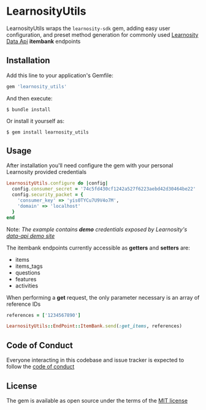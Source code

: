 # LearnosityUtils

LearnosityUtils wraps the ```learnosity-sdk``` gem, adding easy user configuration, and preset method generation for commonly used [Learnosity Data Api](https://reference.learnosity.com/data-api) **itembank** endpoints

## Installation

Add this line to your application's Gemfile:

```ruby
gem 'learnosity_utils'
```

And then execute:

    $ bundle install

Or install it yourself as:

    $ gem install learnosity_utils

## Usage

After installation you'll need configure the gem with your personal Learnosity provided credentials

```ruby
LearnosityUtils.configure do |config|
  config.consumer_secret = '74c5fd430cf1242a527f6223aebd42d30464be22'
  config.security_packet = {
    'consumer_key' => 'yis0TYCu7U9V4o7M',
    'domain' => 'localhost'
  }
end
``` 

Note: _The example contains **demo** credentials exposed by Learnosity's [data-api demo site](https://demos.learnosity.com/analytics/data/index.php)_

The itembank endpoints currently accessible as **getters** and **setters** are:
* items
* items_tags
* questions
* features
* activities

When performing a **get** request, the only parameter necessary is an array of reference IDs
 
```ruby
references = ['1234567890']

LearnosityUtils::EndPoint::ItemBank.send(:get_items, references)
```

## Code of Conduct

Everyone interacting in this codebase and issue tracker is expected to follow the [code of conduct](https://github.com/[USERNAME]/learnosity_utils/blob/master/CODE_OF_CONDUCT.md)

## License

The gem is available as open source under the terms of the [MIT license](https://opensource.org/licenses/MIT)